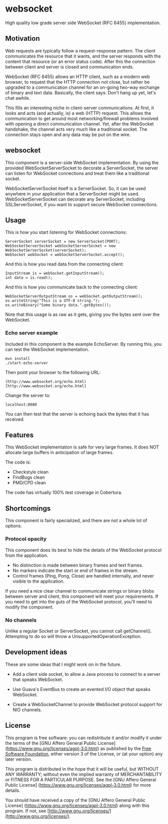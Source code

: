 # websocket
High quality low grade server side WebSocket (RFC 6455) implementation.

## Motivation
Web requests are typically follow a request-response pattern. The client
communicates the resource that it wants, and the server responds with the
content that resource (or an error status code). After this the connection
between client and server is closed and communication ends.

WebSocket (RFC 6455) allows an HTTP client, such as a modern web browser, to
request that the HTTP connection not close, but rather be upgraded to a
communication channel for an on-going two-way exchange of binary and text data.
Basically, the client says: Don't hang up yet, let's chat awhile.

This fills an interesting niche in client-server communications. At first,
it looks and acts (and actually, is) a web (HTTP) request. This allows the
communication to get around most networking/firewall problems involved with
opening a direct communication channel. Yet, after the WebSocket handshake,
the channel acts very much like a traditional socket. The connection stays
open and any data may be put on the wire.

## websocket
This component is a server-side WebSocket implementation. By using the
provided WebSocketServerSocket to decorate a ServerSocket, the server can
listen for WebSocket connections and treat them like a traditional socket.

WebSocketServerSocket itself is a ServerSocket. So, it can be used anywhere
in your application that a ServerSocket might be used. WebSocketServerSocket
can decorate any ServerSocket, including SSLServerSocket, if you want to
support secure WebSocket connections.

## Usage
This is how you start listening for WebSocket connections:

    ServerSocket serverSocket = new ServerSocket(PORT);
    WebSocketServerSocket webSocketServerSocket = new WebSocketServerSocket(serverSocket);
    WebSocket webSocket = webSocketServerSocket.accept();

And this is how you read data from the connecting client:

    InputStream is = webSocket.getInputStream();
    int data = is.read();

And this is how you communicate back to the connecting client:

    WebSocketServerOutputStream os = webSocket.getOutputStream();
    os.writeString("This is a UTF-8 string.");
    os.writeBinary("Some binary data.".getBytes());

Note that this usage is as raw as it gets, giving you the bytes sent over
the WebSocket.

### Echo server example
Included in this component is the example EchoServer. By running this, you
can test the WebSocket implementation.

    mvn install
    ./start-echo-server

Then point your browser to the following URL:

    (http://www.websocket.org/echo.html)[http://www.websocket.org/echo.html]

Change the server to:

    localhost:8080

You can then test that the server is echoing back the bytes that it has
received.

## Features
This WebSocket implementation is safe for very large frames. It does NOT
allocate large buffers in anticipation of large frames.

The code is:
* Checkstyle clean
* FindBugs clean
* PMD/CPD clean

The code has virtually 100% test coverage in Cobertura.

## Shortcomings
This component is fairly specialized, and there are not a whole lot of
options.

### Protocol opacity
This component does its best to hide the details of the WebSocket protocol
from the application.

* No distinction is made between binary frames and text frames.
* No markers indicate the start or end of frames in the stream.
* Control frames (Ping, Pong, Close) are handled internally, and never
  visible to the application.

If you need a nice clear channel to communicate strings or binary blobs
between server and client, this component will meet your requirements.
If you need to get into the guts of the WebSocket protocol, you'll
need to modify the component.

### No channels
Unlike a regular Socket or ServerSocket, you cannot call getChannel().
Attempting to do so will throw a UnsupportedOperationException.

## Development ideas
These are some ideas that I might work on in the future.

* Add a client side socket, to allow a Java process to connect to a
  server that speaks WebSocket.

* Use Guava's EventBus to create an evented I/O object that speaks WebSocket.

* Create a WebSocketChannel to provide WebSocket protocol support for NIO
  channels.

## License
This program is free software: you can redistribute it and/or modify
it under the terms of the [GNU Affero General Public License]
(https://www.gnu.org/licenses/agpl-3.0.html) as published by the
[Free Software Foundation](http://www.fsf.org/), either version 3
of the License, or (at your option) any later version.

This program is distributed in the hope that it will be useful,
but WITHOUT ANY WARRANTY; without even the implied warranty of
MERCHANTABILITY or FITNESS FOR A PARTICULAR PURPOSE.  See the
[GNU Affero General Public License]
(https://www.gnu.org/licenses/agpl-3.0.html) for more details.

You should have received a copy of the [GNU Affero General Public License]
(https://www.gnu.org/licenses/agpl-3.0.html) along with this program. If
not, see [http://www.gnu.org/licenses/](http://www.gnu.org/licenses/).
